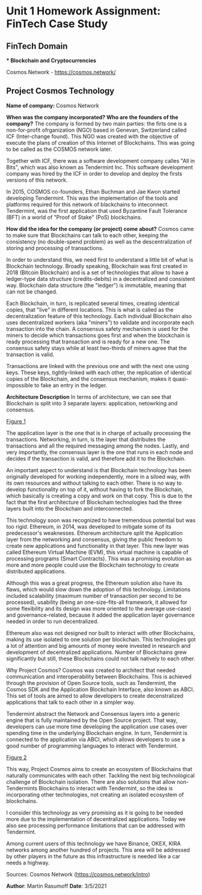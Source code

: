 # Unit 1 Homework Assignment: FinTech Case Study

<h2>FinTech Domain</h2>

<b>* Blockchain and Cryptocurrencies</b>


Cosmos Network - https://cosmos.network/</b>


<h2>Project Cosmos Technology</h2> 

<b>Name of company: </b> Cosmos Network

<b>When was the company incorporated? Who are the founders of the company?</b>
The company is formed by two main parties: the firts one is a non-for-profit ofrganization (NGO) based in Genevan, Switzerland called ICF (Inter-change found).  This NGO was created with the objective of execute the plans of creation of this Internet of Blockchains. This was going to be called as the COSMOS network later. 

Together with ICF, there was a software development company calles "All in Bits", which was also known as Tendermint Inc. This software development company was hired by the ICF in order to develop and deploy the firsts versions of this network.

In 2015, COSMOS co-founders, Ethan Buchman and Jae Kwon started developing Tendermint. This was the implementation of the tools and platforms required for this network of blackchains to inteconnect.  Tendermint, was the first application that used Byzantine Fault Tolerance (BFT) in a world of "Proof of Stake" (PoS) blockchains.
 
<b>How did the idea for the company (or project) come about?</b>
Cosmos came to make sure that Blockchains can talk to each other, keeping the consistency (no double-spend problem) as well as the descentralization of storing and processing of transactions.

In order to understand this, we need first to understand a little bit of what is Blockchain technology. Broadly speaking, Blockchain was first created in 2018 (Bitcoin Blockchain) and is a set of technologies that allow to have a ledger-type data structure  (credits-debits) in a decentralized and consistent way. Blockchain data structure (the "ledger") is immutable, meaning that can not be changed. 

Each Blockchain, in turn, is replicated several times, creating identical copies, that "live" in different locations. This is what is called as the decentralization feature of this technology. Each individual Blockchain also uses decentralized workers (aka "miners") to validate and incorporate each transaction into the chain. A consensus safety mechanism is used for the miners to decide which transactions goes first and when the blockchain is ready processing that transaction and is ready for a new one. The consensus safety stays while at least two-thirds of miners agree that the transaction is valid.  

Transactions are linked with the previous one and with the next one using keys. These keys, tightly-linked with each other, the replication of identical copies of the Blockchain, and the consensus mechanism, makes it quasi-impossible to fake an entry in the ledger.

<b>Architecture Description</b>
In terms of architecture, we can see that Blockchain is split into 3 separate layers: application, netowrking and consensus.

[Figure 1](./images/fig1.jpg)

The application layer is the one that is in charge of actually processing the transactions. Networking, in turn, is the layer that distributes the transactions and all the required messaging among the nodes. Lastly, and very importantly, the consensus layer is the one that runs in each node and decides if the transaction is valid, and therefore add it to the Blockchain.

An important aspect to understand is that Blockchain technology has been originally developed for working independently, more in a siloed way, with its own resources and without talking to each other. There is no way to develop functionality on top of it, without having to fork the Blockchain, which basically is creating a copy and work on that copy. This is due to the fact that the first architecture of Blockchain technologies had the three layers built into the Blockchain and interconnected.

This technology soon was recognized to have tremendous potential but was too rigid. Ethereum, in 2014, was developed to mitigate some of its predecessor's weaknesses. Ethereum architecture split the Application layer from the networking and consensus, giving the public freedom to create new applications and functionality in that layer. This new layer was called Ethereum Virtual Machine (EVM), this virtual machine is capable of processing programs (Smart Contracts). This was a promising evolution as more and more people could use the Blockchain technology to create distributed applications.

Although this was a great progress, the Ethereum solution also have its flaws, which would slow down the adoption of this technology. Limitations included scalability (maximum number of transaction per second to be processed), usability (being an one-size-fits-all framework, it allowed for some flexibility and its design was more oriented to the average use-case) and governance-related, because it added the application layer governance needed in order to run decentralized.

Ethereum also was not designed nor built to interact with other Blockchains, making its use isolated to one solution per blockchain. This technologies got a lot of attention and big amounts of money were invested in research and development of decentralized applications. Number of Blockchains grew significantly but still, these Blockchains could not talk natively to each other.

Why Project Cosmos?
Cosmos was created to architect that needed communication and interoperability between Blockchains. This is achieved through the provision of Open Source tools, such as Tendermint, the Cosmos SDK and the Application Blockchain Interface, also known as ABCI. This set of tools are aimed to allow developers to create decenstralized applications that talk to each other in a simpler way.

Tendermint abstract the Network and Consensus layers into a generic engine that is fully maintained by the Open Source project. That way, developers can use more time developing the application use cases over spending time in the underlying Blockchain engine. In turn, Tendermint is connected to the application via ABCI, which allows developers to use a good number of programming languages to interact with Tendermint.

[Figure 2](./images/fig3.jpg)

This way, Project Cosmos aims to create an ecosystem of Blockchains that naturally communicates with each other. Tackling the next big technological challenge of Blockchain isolation. There are also solutions that allow non-Tendermints Blockchains to interact with Tendermint, so the idea is incorporating other technologies, not creating an isolated ecosystem of blockchains.

I consider this technology as very promising as it is going to be needed more due to the implementation of decentralized applications. Today we also see processing performance limitations that can be addressed with Tendermint.

Among current users of this technology we have Binance, OKEX, KIRA networks among another hundred of projects. This area will be addressed by other players in the future as this infrastructure is needed like a car needs a highway.

Sources: Cosmos Network (https://cosmos.network/intro)

<b>Author</b>: Martin Rasumoff
<b>Date</b>: 3/5/2021
